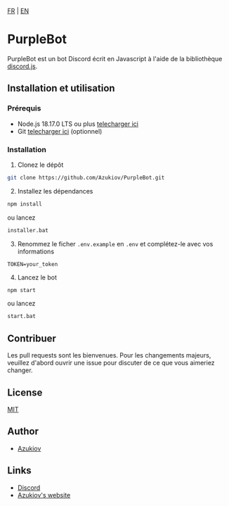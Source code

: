 [FR](README-fr.md) | [EN](README.md)

# PurpleBot

PurpleBot est un bot Discord écrit en Javascript à l'aide de la bibliothèque [discord.js](https://discord.js.org).


## Installation et utilisation

### Prérequis

- Node.js 18.17.0 LTS ou plus [telecharger ici](https://nodejs.org/fr)
- Git [telecharger ici](https://git-scm.com/downloads) (optionnel)


### Installation

1. Clonez le dépôt
```bash
git clone https://github.com/Azukiov/PurpleBot.git
```

2. Installez les dépendances
```bash
npm install
```
ou lancez 
```bash
installer.bat
```

3. Renommez le ficher ```.env.example``` en ```.env``` et complétez-le avec vos informations
```env
TOKEN=your_token
```

4. Lancez le bot
```bash
npm start
```
ou lancez
```bash
start.bat
```

## Contribuer

Les pull requests sont les bienvenues. Pour les changements majeurs, veuillez d'abord ouvrir une issue pour discuter de ce que vous aimeriez changer.

## License

[MIT](https://choosealicense.com/licenses/mit/)

## Author

- [Azukiov](https://github.com/Azukiov)

## Links

- [Discord](https://discord.gg/YfdEgx5yzF)
- [Azukiov's website](https://azukiov.site)